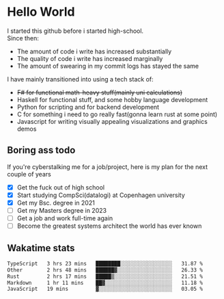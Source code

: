 # Hello World

I started this github before i started high-school.  
Since then:
- The amount of code i write has increased substantially
- The quality of code i write has increased marginally
- The amount of swearing in my commit logs has stayed the same

I have mainly transitioned into using a tech stack of:
- ~~F# for functional math-heavy stuff(mainly uni calculations)~~
- Haskell for functional stuff, and some hobby language development
- Python for scripting and for backend development
- C for something i need to go really fast(gonna learn rust at some point)
- Javascript for writing visually appealing visualizations and graphics demos

## Boring ass todo
If you're cyberstalking me for a job/project, here is my plan for the next couple of years
- [x] Get the fuck out of high school
- [x] Start studying CompSci(datalogi) at Copenhagen university
- [x] Get my Bsc. degree in 2021
- [ ] Get my Masters degree in 2023
- [ ] Get a job and work full-time again
- [ ] Become the greatest systems architect the world has ever known

## Wakatime stats
<!--START_SECTION:waka-->

```txt
TypeScript   3 hrs 23 mins   ████████░░░░░░░░░░░░░░░░░   31.87 %
Other        2 hrs 48 mins   ██████▓░░░░░░░░░░░░░░░░░░   26.33 %
Rust         2 hrs 17 mins   █████▒░░░░░░░░░░░░░░░░░░░   21.51 %
Markdown     1 hr 11 mins    ██▓░░░░░░░░░░░░░░░░░░░░░░   11.18 %
JavaScript   19 mins         ▓░░░░░░░░░░░░░░░░░░░░░░░░   03.05 %
```

<!--END_SECTION:waka-->
